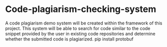 # Code-plagiarism-checking-system
A code plagiarism demo system will be created within the framework of this project. This system will be able to search for code similar to the code snippet provided by the user in existing code repositories and determine whether the submitted code is plagiarized.
pip install protobuf
